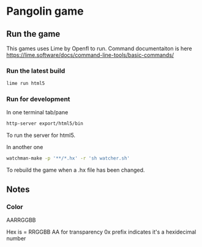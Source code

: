 # Pangolin game

## Run the game

This games uses Lime by Openfl to run.
Command documentaiton is here https://lime.software/docs/command-line-tools/basic-commands/

### Run the latest build
```bash
lime run html5
```

### Run for development

In one terminal tab/pane
```bash
http-server export/html5/bin
```
To run the server for html5.

In another one
```bash
watchman-make -p '**/*.hx' -r 'sh watcher.sh'
```
To rebuild the game when a .hx file has been changed.


## Notes

### Color

AARRGGBB

Hex is  =  RRGGBB
AA for transparency
0x prefix indicates it's a hexidecimal number